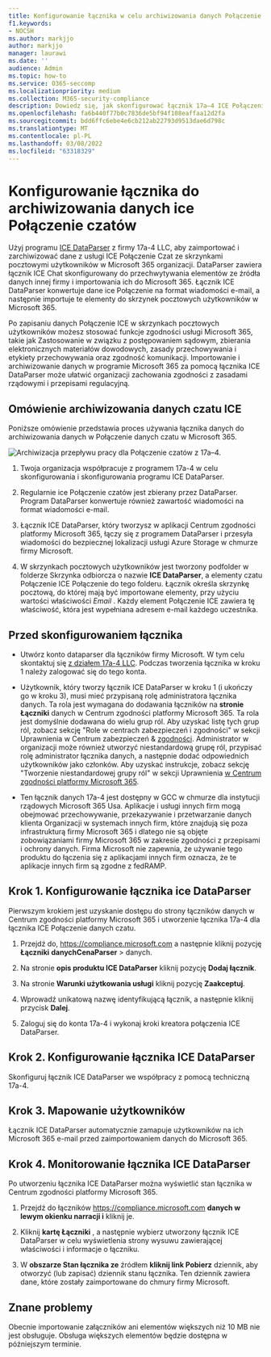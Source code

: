 ```yaml
---
title: Konfigurowanie łącznika w celu archiwizowania danych Połączenie w czacie w Microsoft 365
f1.keywords:
- NOCSH
ms.author: markjjo
author: markjjo
manager: laurawi
ms.date: ''
audience: Admin
ms.topic: how-to
ms.service: O365-seccomp
ms.localizationpriority: medium
ms.collection: M365-security-compliance
description: Dowiedz się, jak skonfigurować łącznik 17a–4 ICE Połączenie Czat DataParser do importowania i archiwizowania danych ice Połączenie czatów w Microsoft 365.
ms.openlocfilehash: fa6b440f77b0c7836de5bf94f108eaffaa12d2fa
ms.sourcegitcommit: bdd6ffc6ebe4e6cb212ab22793d9513dae6d798c
ms.translationtype: MT
ms.contentlocale: pl-PL
ms.lasthandoff: 03/08/2022
ms.locfileid: "63318329"
---
```

# <a name="set-up-a-connector-to-archive-ice-connect-chat-data"></a>Konfigurowanie łącznika do archiwizowania danych ice Połączenie czatów

Użyj programu [ICE DataParser](https://www.17a-4.com/ice-dataparser/) z firmy 17a-4 LLC, aby zaimportować i zarchiwizować dane z usługi ICE Połączenie Czat ze skrzynkami pocztowymi użytkowników w Microsoft 365 organizacji. DataParser zawiera łącznik ICE Chat skonfigurowany do przechwytywania elementów ze źródła danych innej firmy i importowania ich do Microsoft 365. Łącznik ICE DataParser konwertuje dane ice Połączenie na format wiadomości e-mail, a następnie importuje te elementy do skrzynek pocztowych użytkowników w Microsoft 365.

Po zapisaniu danych Połączenie ICE w skrzynkach pocztowych użytkowników możesz stosować funkcje zgodności usługi Microsoft 365, takie jak Zastosowanie w związku z postępowaniem sądowym, zbierania elektronicznych materiałów dowodowych, zasady przechowywania i etykiety przechowywania oraz zgodność komunikacji. Importowanie i archiwizowanie danych w programie Microsoft 365 za pomocą łącznika ICE DataParser może ułatwić organizacji zachowania zgodności z zasadami rządowymi i przepisami regulacyjną.

## <a name="overview-of-archiving-ice-chat-data"></a>Omówienie archiwizowania danych czatu ICE

Poniższe omówienie przedstawia proces używania łącznika danych do archiwizowania danych w Połączenie danych czatu w Microsoft 365.

![Archiwizacja przepływu pracy dla Połączenie czatów z 17a–4.](../media/ICEChatDataParserConnectorWorkflow.png)

1. Twoja organizacja współpracuje z programem 17a-4 w celu skonfigurowania i skonfigurowania programu ICE DataParser.

2. Regularnie ice Połączenie czatów jest zbierany przez DataParser. Program DataParser konwertuje również zawartość wiadomości na format wiadomości e-mail.

3. Łącznik ICE DataParser, który tworzysz w aplikacji Centrum zgodności platformy Microsoft 365, łączy się z programem DataParser i przesyła wiadomości do bezpiecznej lokalizacji usługi Azure Storage w chmurze firmy Microsoft.

4. W skrzynkach pocztowych użytkowników jest tworzony podfolder w folderze Skrzynka odbiorcza o nazwie **ICE DataParser**, a elementy czatu Połączenie ICE Połączenie do tego folderu. Łącznik określa skrzynkę pocztową, do której mają być importowane elementy, przy użyciu wartości właściwości *Email* . Każdy element Połączenie ICE zawiera tę właściwość, która jest wypełniana adresem e-mail każdego uczestnika.

## <a name="before-you-set-up-a-connector"></a>Przed skonfigurowaniem łącznika

- Utwórz konto dataparser dla łączników firmy Microsoft. W tym celu skontaktuj się [z działem 17a-4 LLC](https://www.17a-4.com/contact/). Podczas tworzenia łącznika w kroku 1 należy zalogować się do tego konta.

- Użytkownik, który tworzy łącznik ICE DataParser w kroku 1 (i ukończy go w kroku 3), musi mieć przypisaną rolę administratora łącznika danych. Ta rola jest wymagana do dodawania łączników na **stronie Łączniki** danych w Centrum zgodności platformy Microsoft 365. Ta rola jest domyślnie dodawana do wielu grup ról. Aby uzyskać listę tych grup ról, zobacz sekcję "Role w centrach zabezpieczeń i zgodności" w sekcji Uprawnienia w Centrum zabezpieczeń & [zgodności](../security/office-365-security/permissions-in-the-security-and-compliance-center.md#roles-in-the-security--compliance-center). Administrator w organizacji może również utworzyć niestandardową grupę ról, przypisać rolę administrator łącznika danych, a następnie dodać odpowiednich użytkowników jako członków. Aby uzyskać instrukcje, zobacz sekcję "Tworzenie niestandardowej grupy ról" w sekcji Uprawnienia [w Centrum zgodności platformy Microsoft 365](microsoft-365-compliance-center-permissions.md#create-a-custom-role-group).

- Ten łącznik danych 17a-4 jest dostępny w GCC w chmurze dla instytucji rządowych Microsoft 365 Usa. Aplikacje i usługi innych firm mogą obejmować przechowywanie, przekazywanie i przetwarzanie danych klienta Organizacji w systemach innych firm, które znajdują się poza infrastrukturą firmy Microsoft 365 i dlatego nie są objęte zobowiązaniami firmy Microsoft 365 w zakresie zgodności z przepisami i ochrony danych. Firma Microsoft nie zapewnia, że używanie tego produktu do łączenia się z aplikacjami innych firm oznacza, że te aplikacje innych firm są zgodne z fedRAMP.

## <a name="step-1-set-up-an-ice-dataparser-connector"></a>Krok 1. Konfigurowanie łącznika ice DataParser

Pierwszym krokiem jest uzyskanie dostępu do strony łączników danych w Centrum zgodności platformy Microsoft 365 i utworzenie łącznika 17a-4 dla łącznika ICE Połączenie danych czatu.

1. Przejdź do, <https://compliance.microsoft.com> a następnie kliknij pozycję **Łączniki** **danychCenaParser** >  danych.

2. Na stronie **opis produktu ICE DataParser** kliknij pozycję **Dodaj łącznik**.

3. Na stronie **Warunki użytkowania usługi** kliknij pozycję **Zaakceptuj**.

4. Wprowadź unikatową nazwę identyfikującą łącznik, a następnie kliknij przycisk **Dalej**.

5. Zaloguj się do konta 17a-4 i wykonaj kroki kreatora połączenia ICE DataParser.

## <a name="step-2-configure-the-ice-dataparser-connector"></a>Krok 2. Konfigurowanie łącznika ICE DataParser

Skonfiguruj łącznik ICE DataParser we współpracy z pomocą techniczną 17a-4.

## <a name="step-3-map-users"></a>Krok 3. Mapowanie użytkowników

Łącznik ICE DataParser automatycznie zamapuje użytkowników na ich Microsoft 365 e-mail przed zaimportowaniem danych do Microsoft 365.

## <a name="step-4-monitor-the-ice-dataparser-connector"></a>Krok 4. Monitorowanie łącznika ICE DataParser

Po utworzeniu łącznika ICE DataParser można wyświetlić stan łącznika w Centrum zgodności platformy Microsoft 365.

1. Przejdź do łączników <https://compliance.microsoft.com> **danych w lewym okienku narracji i** kliknij je.

2. Kliknij **kartę Łączniki** , a następnie wybierz utworzony łącznik ICE DataParser w celu wyświetlenia strony wysuwu zawierającej właściwości i informacje o łączniku.

3. W **obszarze Stan łącznika ze** źródłem **kliknij link Pobierz** dziennik, aby otworzyć (lub zapisać) dziennik stanu łącznika. Ten dziennik zawiera dane, które zostały zaimportowane do chmury firmy Microsoft.

## <a name="known-issues"></a>Znane problemy

Obecnie importowanie załączników ani elementów większych niż 10 MB nie jest obsługuje. Obsługa większych elementów będzie dostępna w późniejszym terminie.
